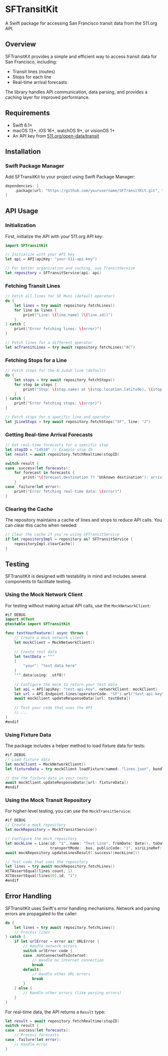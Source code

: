 # SFTransitKit

A Swift package for accessing San Francisco transit data from the 511.org API.

## Overview

SFTransitKit provides a simple and efficient way to access transit data for San Francisco, including:

- Transit lines (routes)
- Stops for each line
- Real-time arrival forecasts

The library handles API communication, data parsing, and provides a caching layer for improved performance.

## Requirements

- Swift 6.1+
- macOS 13+, iOS 16+, watchOS 9+, or visionOS 1+
- An API key from [511.org/open-data/transit](https://511.org/open-data/transit)

## Installation

### Swift Package Manager

Add SFTransitKit to your project using Swift Package Manager:

```swift
dependencies: [
    .package(url: "https://github.com/yourusername/SFTransitKit.git", from: "1.0.0")
]
```

## API Usage

### Initialization

First, initialize the API with your 511.org API key:

```swift
import SFTransitKit

// Initialize with your API key
let api = API(apiKey: "your-511-api-key")

// For better organization and caching, use TransitService
let repository = SFTransitService(api: api)
```

### Fetching Transit Lines

```swift
// Fetch all lines for SF Muni (default operator)
do {
    let lines = try await repository.fetchLines()
    for line in lines {
        print("Line: \(line.name) (\(line.id))")
    }
} catch {
    print("Error fetching lines: \(error)")
}

// Fetch lines for a different operator
let acTransitLines = try await repository.fetchLines("AC")
```

### Fetching Stops for a Line

```swift
// Fetch stops for the N-Judah line (default)
do {
    let stops = try await repository.fetchStops()
    for stop in stops {
        print("Stop: \(stop.name) at \(stop.location.latitude), \(stop.location.longitude)")
    }
} catch {
    print("Error fetching stops: \(error)")
}

// Fetch stops for a specific line and operator
let jLineStops = try await repository.fetchStops("SF", line: "J")
```

### Getting Real-time Arrival Forecasts

```swift
// Get real-time forecasts for a specific stop
let stopID = "14510" // Example stop ID
let result = await repository.fetchRealtime(stopID)

switch result {
case .success(let forecasts):
    for forecast in forecasts {
        print("\(forecast.destination ?? "Unknown destination"): arriving in \(forecast.waitFormatted)")
    }
case .failure(let error):
    print("Error fetching real-time data: \(error)")
}
```

### Clearing the Cache

The repository maintains a cache of lines and stops to reduce API calls. You can clear this cache when needed:

```swift
// Clear the cache if you're using SFTransitService
if let repositoryImpl = repository as? SFTransitService {
    repositoryImpl.clearCache()
}
```

## Testing

SFTransitKit is designed with testability in mind and includes several components to facilitate testing.

### Using the Mock Network Client

For testing without making actual API calls, use the `MockNetworkClient`:

```swift
#if DEBUG
import XCTest
@testable import SFTransitKit

func testYourFeature() async throws {
    // Create a mock network client
    let mockClient = MockNetworkClient()
    
    // Create test data
    let testData = """
    {
        "your": "test data here"
    }
    """.data(using: .utf8)!
    
    // Configure the mock to return your test data
    let api = API(apiKey: "test-api-key", networkClient: mockClient)
    let url = API.Endpoint.lines(operatorCode: "SF").url("test-api-key")
    await mockClient.updateResponseData([url: testData])
    
    // Test your code that uses the API
    // ...
}
#endif
```

### Using Fixture Data

The package includes a helper method to load fixture data for tests:

```swift
#if DEBUG
// Load fixture data
let mockClient = MockNetworkClient()
let fixtureData = try mockClient.loadFixture(named: "lines.json", bundle: .module)

// Use the fixture data in your tests
await mockClient.updateResponseData([url: fixtureData])
#endif
```

### Using the Mock Transit Repository

For higher-level testing, you can use the `MockTransitService`:

```swift
#if DEBUG
// Create a mock repository
let mockRepository = MockTransitService()

// Configure the mock repository
let mockLine = Line(id: "1", name: "Test Line", fromDate: Date(), toDate: Date().addingTimeInterval(86400), 
                    transportMode: .bus, publicCode: "1", siriLineRef: "1", monitored: true, operatorRef: "SF")
await mockRepository.updateLinesResult(.success([mockLine]))

// Test code that uses the repository
let lines = try await mockRepository.fetchLines()
XCTAssertEqual(lines.count, 1)
XCTAssertEqual(lines[0].id, "1")
#endif
```

## Error Handling

SFTransitKit uses Swift's error handling mechanisms. Network and parsing errors are propagated to the caller:

```swift
do {
    let lines = try await repository.fetchLines()
    // Process lines
} catch {
    if let urlError = error as? URLError {
        // Handle network errors
        switch urlError.code {
        case .notConnectedToInternet:
            // Handle no internet connection
            break
        default:
            // Handle other URL errors
            break
        }
    } else {
        // Handle other errors (like parsing errors)
    }
}
```

For real-time data, the API returns a `Result` type:

```swift
let result = await repository.fetchRealtime(stopID)
switch result {
case .success(let forecasts):
    // Process forecasts
case .failure(let error):
    // Handle error
}
```

